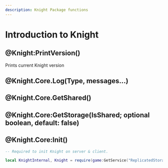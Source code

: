 ```yaml
---
description: Knight Package functions
---
```


# Introduction to Knight

## @Knight:PrintVersion()

Prints current Knight version

## @Knight.Core.Log(Type, messages...)

## @Knight.Core.GetShared()

## @Knight.Core:GetStorage(IsShared; optional boolean, default: false)

## @Knight.Core:Init()



```lua
-- Required to init Knight on server & client.

local KnightInternal, Knight = require(game:GetService("ReplicatedStorage").Packages.Knight).Core.Init()
```
